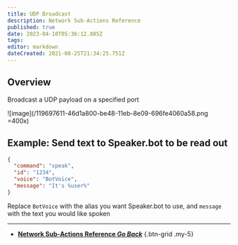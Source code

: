 ```yaml
---
title: UDP Broadcast
description: Network Sub-Actions Reference
published: true
date: 2023-04-10T05:36:12.885Z
tags: 
editor: markdown
dateCreated: 2021-08-25T21:34:25.751Z
---
```


## Overview
Broadcast a UDP payload on a specified port

![image](/119697611-46d1a800-be48-11eb-8e09-696fe4060a58.png =400x)

## Example: Send text to Speaker.bot to be read out

```json
{
  "command": "speak",
  "id": "1234",
  "voice": "BotVoice",
  "message": "It's %user%"
}
```

Replace `BotVoice` with the alias you want Speaker.bot to use, and `message` with the text you would like spoken

---

- [<i class="mdi mdi-chevron-left"></i>**Network Sub-Actions Reference *Go Back***](/Sub-Actions/Network)
{.btn-grid .my-5}
